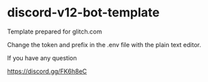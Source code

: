 # discord-v12-bot-template

Template prepared for glitch.com

Change the token and prefix in the .env file with the plain text editor.

If you have any question

https://discord.gg/FK6h8eC